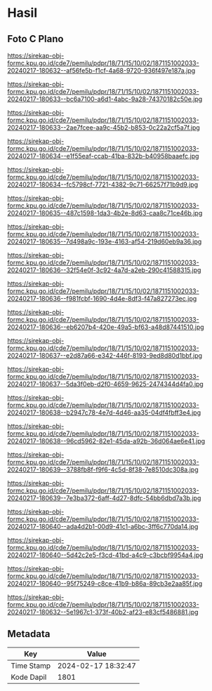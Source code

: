 # Hasil

## Foto C Plano

https://sirekap-obj-formc.kpu.go.id/cde7/pemilu/pdpr/18/71/15/10/02/1871151002033-20240217-180632--af56fe5b-f1cf-4a68-9720-936f497e187a.jpg

https://sirekap-obj-formc.kpu.go.id/cde7/pemilu/pdpr/18/71/15/10/02/1871151002033-20240217-180633--bc6a7100-a6d1-4abc-9a28-74370182c50e.jpg

https://sirekap-obj-formc.kpu.go.id/cde7/pemilu/pdpr/18/71/15/10/02/1871151002033-20240217-180633--2ae7fcee-aa9c-45b2-b853-0c22a2cf5a7f.jpg

https://sirekap-obj-formc.kpu.go.id/cde7/pemilu/pdpr/18/71/15/10/02/1871151002033-20240217-180634--e1f55eaf-ccab-41ba-832b-b40958baaefc.jpg

https://sirekap-obj-formc.kpu.go.id/cde7/pemilu/pdpr/18/71/15/10/02/1871151002033-20240217-180634--fc5798cf-7721-4382-9c71-66257f71b9d9.jpg

https://sirekap-obj-formc.kpu.go.id/cde7/pemilu/pdpr/18/71/15/10/02/1871151002033-20240217-180635--487c1598-1da3-4b2e-8d63-caa8c71ce46b.jpg

https://sirekap-obj-formc.kpu.go.id/cde7/pemilu/pdpr/18/71/15/10/02/1871151002033-20240217-180635--7d498a9c-193e-4163-af54-219d60eb9a36.jpg

https://sirekap-obj-formc.kpu.go.id/cde7/pemilu/pdpr/18/71/15/10/02/1871151002033-20240217-180636--32f54e0f-3c92-4a7d-a2eb-290c41588315.jpg

https://sirekap-obj-formc.kpu.go.id/cde7/pemilu/pdpr/18/71/15/10/02/1871151002033-20240217-180636--f981fcbf-1690-4d4e-8df3-f47a827273ec.jpg

https://sirekap-obj-formc.kpu.go.id/cde7/pemilu/pdpr/18/71/15/10/02/1871151002033-20240217-180636--eb6207b4-420e-49a5-bf63-a48d87441510.jpg

https://sirekap-obj-formc.kpu.go.id/cde7/pemilu/pdpr/18/71/15/10/02/1871151002033-20240217-180637--e2d87a66-e342-446f-8193-9ed8d80d1bbf.jpg

https://sirekap-obj-formc.kpu.go.id/cde7/pemilu/pdpr/18/71/15/10/02/1871151002033-20240217-180637--5da3f0eb-d2f0-4659-9625-2474344d4fa0.jpg

https://sirekap-obj-formc.kpu.go.id/cde7/pemilu/pdpr/18/71/15/10/02/1871151002033-20240217-180638--b2947c78-4e7d-4d46-aa35-04df4fbff3e4.jpg

https://sirekap-obj-formc.kpu.go.id/cde7/pemilu/pdpr/18/71/15/10/02/1871151002033-20240217-180638--96cd5962-82e1-45da-a92b-36d064ae6e41.jpg

https://sirekap-obj-formc.kpu.go.id/cde7/pemilu/pdpr/18/71/15/10/02/1871151002033-20240217-180639--3788fb8f-f9f6-4c5d-8f38-7e8510dc308a.jpg

https://sirekap-obj-formc.kpu.go.id/cde7/pemilu/pdpr/18/71/15/10/02/1871151002033-20240217-180639--7e3ba372-6aff-4d27-8dfc-54bb6dbd7a3b.jpg

https://sirekap-obj-formc.kpu.go.id/cde7/pemilu/pdpr/18/71/15/10/02/1871151002033-20240217-180640--ada4d2b1-00d9-41c1-a6bc-3ff6c770da14.jpg

https://sirekap-obj-formc.kpu.go.id/cde7/pemilu/pdpr/18/71/15/10/02/1871151002033-20240217-180640--5d42c2e5-f3cd-41bd-a4c9-c3bcbf9954a4.jpg

https://sirekap-obj-formc.kpu.go.id/cde7/pemilu/pdpr/18/71/15/10/02/1871151002033-20240217-180640--95f75249-c8ce-41b9-b86a-89cb3e2aa85f.jpg

https://sirekap-obj-formc.kpu.go.id/cde7/pemilu/pdpr/18/71/15/10/02/1871151002033-20240217-180632--5e1967c1-373f-40b2-af23-e83cf5486881.jpg


## Metadata

| Key        | Value               |
| ---------- | ------------------- |
| Time Stamp | 2024-02-17 18:32:47 |
| Kode Dapil | 1801                |



